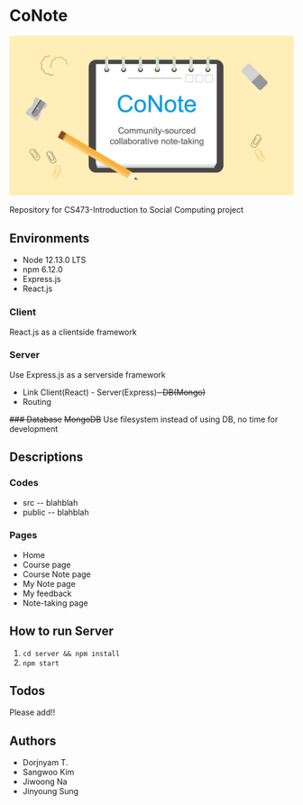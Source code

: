 # CoNote

![logo](./logo/logo.jpg)

Repository for CS473-Introduction to Social Computing project

## Environments
- Node 12.13.0 LTS
- npm 6.12.0
- Express.js
- React.js

### Client
React.js as a clientside framework

### Server
Use Express.js as a serverside framework
- Link Client(React) - Server(Express)~~- DB(Mongo)~~
- Routing

~~### Database~~
~~MongoDB~~
Use filesystem instead of using DB, no time for development

## Descriptions

### Codes
 - src
 -- blahblah
 - public
 -- blahblah

### Pages
- Home
- Course page
- Course Note page
- My Note page
- My feedback
- Note-taking page

## How to run Server
1. `cd server && npm install`
2. `npm start`

## Todos
Please add!!

## Authors
- Dorjnyam T.
- Sangwoo Kim
- Jiwoong Na
- Jinyoung Sung
